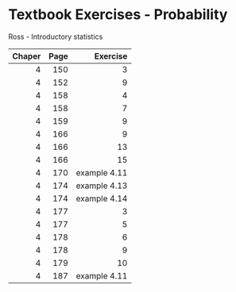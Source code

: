 # Textbook Exercises - Probability

Ross - Introductory statistics

| Chaper | Page | Exercise     |
| ------:| ----:| ------------:|
| 4      | 150  | 3 		   |
| 4      | 152  | 9 		   |
| 4      | 158  | 4 		   |
| 4      | 158  | 7 		   |
| 4      | 159  | 9 		   |
| 4      | 166  | 9 		   |
| 4      | 166  | 13 		   |
| 4      | 166  | 15 		   |
| 4      | 170  | example 4.11 |
| 4      | 174  | example 4.13 |
| 4      | 174  | example 4.14 |
| 4      | 177  | 3 		   |
| 4      | 177  | 5 		   |
| 4      | 178  | 6 		   |
| 4      | 178  | 9 		   |
| 4      | 179  | 10 		   |
| 4      | 187  | example 4.11 |

